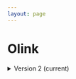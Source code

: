 ```yaml
--- 
layout: page 
---
```

# Olink

<details markdown="1"><summary>Version 2 (current)</summary>

## Version 2 (current)

| Attribute Name | Type | Description | Allowable Values | Required |
|---------------|------|-------------|------------------|----------|
| Lab ID | Textfield | An internal field labs can use it to add whatever ID(s) they want or need for dataset validation and tracking. This could be a single ID (e.g., "Visium_9OLC_A4_S1") or a delimited list of IDs (e.g., “9OL; 9OLC.A2; Visium_9OLC_A4_S1”). This field will not be accessible to anyone outside of the consortium and no effort will be made to check if IDs provided by one data provider are also used by another. |  | False |
| Dataset type | Assigned Value | The specific type of dataset being produced. | ```4i```, ```LC-MS```, ```Thick section Multiphoton MxIF```, ```Light Sheet```, ```ATACseq```, ```Resolve```, ```HiFi-Slide```, ```MPLEx```, ```10X Multiome```, ```MALDI```, ```Pixel-seq```, ```Histology```, ```Cell DIVE```, ```FACS```, ```MS Lipidomics```, ```Visium (no probes)```, ```MUSIC```, ```RNAseq```, ```GeoMx (NGS)```, ```GeoMx (nCounter)```, ```RNAseq (with probes)```, ```Singular Genomics G4X```, ```Molecular Cartography```, ```CosMx```, ```MERFISH```, ```2D Imaging Mass Cytometry```, ```Confocal```, ```seqFISH```, ```DART-FISH```, ```MIBI```, ```Olink```, ```Enhanced Stimulated Raman Spectroscopy (SRS)```, ```DESI```, ```Xenium```, ```CyCIF```, ```SNARE-seq2```, ```nanoSPLITS```, ```Stereo-seq```, ```Visium (with probes)```, ```SIMS```, ```Auto-fluorescence```, ```CyTOF```, ```CosMx Proteomics```, ```DBiT-seq```, ```PhenoCycler```, ```CODEX```, ```Second Harmonic Generation (SHG)```, ```Seq-Scope``` | True |
| Analyte class | Assigned Value | Analytes are the target molecules being measured with the assay. | ```Nucleic acid + protein```, ```Lipid + metabolite```, ```Collagen```, ```RNA```, ```Fluorochrome```, ```DNA```, ```Metabolite```, ```DNA + RNA```, ```Saturated lipid```, ```Lipid```, ```Peptide```, ```Protein```, ```Unsaturated lipid```, ```Endogenous fluorophore```, ```Chromatin```, ```Polysaccharide``` | True |
| Acquisition instrument vendor | Assigned Value | An acquisition instrument is the device that contains the signal detection hardware and signal processing software. Assays generate signals such as light of various intensities or color or signals representing the molecular mass. | ```Complete Genomics```, ```Cytek Biosciences```, ```Thermo Fisher Scientific```, ```Sciex```, ```Vizgen```, ```Leica Microsystems```, ```Akoya Biosciences```, ```Keyence```, ```Andor```, ```Standard BioTools (Fluidigm)```, ```Leica Biosystems```, ```Zeiss Microscopy```, ```Ionpath```, ```Motic```, ```In-House```, ```Evident Scientific (Olympus)```, ```GE Healthcare```, ```Element Biosciences```, ```Hamamatsu```, ```Bruker```, ```Illumina```, ```3DHISTECH```, ```Singular Genomics```, ```Huron Digital Pathology```, ```Resolve Biosciences```, ```NanoString```, ```Cytiva```, ```10x Genomics```, ```Microscopes International```, ```BGI Genomics``` | True |
| Acquisition instrument model | Assigned Value | Manufacturers of an acquisition instrument may offer various versions (models) of that instrument with different features or sensitivities. Differences in features or sensitivities may be relevant to processing or interpretation of the data. | ```NovaSeq X```, ```NovaSeq X Plus```, ```Cytek Northern Lights```, ```Lightsheet 7```, ```Resolve Biosciences Molecular Cartography```, ```timsTOF HT```, ```timsTOF Pro 2```, ```timsTOF Pro```, ```timsTOF Ultra```, ```timsTOF Ultra 2```, ```timsTOF SCP```, ```Axio Scan.Z1```, ```MALDI timsTOF Flex Prototype```, ```CosMx Spatial Molecular Imager```, ```Unknown```, ```MERSCOPE Ultra```, ```Juno System```, ```timsTOF FleX```, ```Custom: Multiphoton```, ```CyTOF XT```, ```Helios```, ```EVOS M7000```, ```Aperio AT2```, ```Phenocycler-Fusion 2.0```, ```Axio Observer 5```, ```Axio Observer 7```, ```Axio Observer 3```, ```NanoZoomer-SQ```, ```NanoZoomer S210```, ```NanoZoomer S60```, ```NanoZoomer S360```, ```DM6 B```, ```MoticEasyScan One```, ```In-House```, ```NextSeq 500```, ```BZ-X710```, ```QTRAP 5500```, ```NextSeq 550```, ```HiSeq 2500```, ```HiSeq 4000```, ```NovaSeq 6000```, ```Q Exactive HF```, ```Orbitrap Fusion Lumos Tribrid```, ```Q Exactive```, ```VS200 Slide Scanner```, ```Not applicable```, ```Orbitrap Eclipse Tribrid```, ```MIBIscope```, ```IN Cell Analyzer 2200```, ```timsTOF FleX MALDI-2``` | True |
| Source storage duration value | Numeric | How long was the source material stored, prior to this sample being processed? For assays applied to tissue sections, this would be how long the tissue section (e.g., slide) was stored, prior to the assay beginning (e.g., imaging). For assays applied to suspensions such as sequencing, this would be how long the suspension was stored before library construction began. |  | True |
| Source storage duration unit | Assigned Value | The time duration unit of measurement | ```hour```, ```month```, ```day```, ```minute```, ```year``` | True |
| Time since acquisition instrument calibration value | Numeric | The amount of time since the acquisition instrument was last serviced or calibrated. This provides a metric for assessing drift in data capture. |  | False |
| Time since acquisition instrument calibration unit | Assigned Value | The time unit of measurement | ```month```, ```day```, ```year``` | False |
| Preparation protocol DOI | Link | DOI for the protocols.io page that describes the assay or sample procurement and preparation. For example for an imaging assay, the protocol might begin with staining of a section and finalize with the creation of an OME-TIFF file. In this case the protocol would include any image processing steps required to create the OME-TIFF file. Example: https://dx.doi.org/10.17504/protocols.io.eq2lyno9qvx9/v1. |  | True |
| Is targeted? | Radio | Specifies whether or not a specific molecule(s) is/are targeted for detection/measurement by the assay ("Yes" or "No"). The CODEX analyte is protein. | ```Yes```, ```No``` | True |
| Contributors path | Textfield | The path to the file with the ORCID IDs for all contributors of this dataset (e.g., "./extras/contributors.tsv" or "./contributors.tsv"). This is an internal metadata field that is just used for ingest. |  | True |
| Data path | Textfield | The top level directory containing the raw and/or processed data. For a single dataset upload this might be "." where as for a data upload containing multiple datasets, this would be the directory name for the respective dataset. For instance, if the data is within a directory called "TEST001-RK" use syntax "./TEST001-RK" for this field. If there are multiple directory levels, use the format "./TEST001-RK/Run1/Pass2" in which "Pass2" is the subdirectory where the single dataset's data is stored. This is an internal metadata field that is just used for ingest. |  | True |
| Parent sample ID | Textfield | Unique HuBMAP or SenNet identifier of the sample (i.e., block, section or suspension) used to perform this assay. For example, for a RNAseq assay, the parent would be the suspension, whereas, for one of the imaging assays, the parent would be the tissue section. If an assay comes from multiple parent samples then this should be a comma separated list. Example: HBM386.ZGKG.235, HBM672.MKPK.442 or SNT232.UBHJ.322, SNT329.ALSK.102 |  | True |
| Metadata schema ID | Textfield | The string that serves as the definitive identifier for the metadata schema version and is readily interpretable by computers for data validation and processing. Example: 22bc762a-5020-419d-b170-24253ed9e8d9 |  | False |

</details>